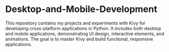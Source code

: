 # Desktop-and-Mobile-Development
This repository contains my projects and experiments with Kivy for developing cross-platform applications in Python. It includes both desktop and mobile applications, demonstrating UI design, interactive elements, and animations. The goal is to master Kivy and build functional, responsive applications.
